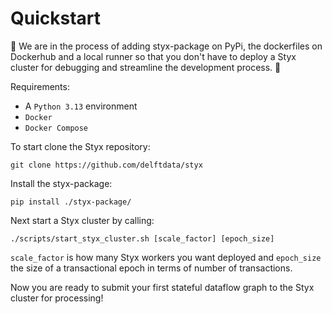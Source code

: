 # Quickstart

<div class="under-construction">
  🚧 We are in the process of adding styx-package on PyPi, the dockerfiles on Dockerhub and a 
local runner so that you don't have to deploy a Styx cluster for debugging and streamline the development process. 🚧
</div>

Requirements: 

 - A `Python 3.13` environment
 - `Docker`
 - `Docker Compose`

To start clone the Styx repository:

```shell
git clone https://github.com/delftdata/styx
```

Install the styx-package:

```shell
pip install ./styx-package/
```

Next start a Styx cluster by calling:


```shell
./scripts/start_styx_cluster.sh [scale_factor] [epoch_size]
```

`scale_factor` is how many Styx workers you want deployed and `epoch_size` the size of a transactional epoch in terms of number of transactions.

Now you are ready to submit your first stateful dataflow graph to the Styx cluster for processing!
